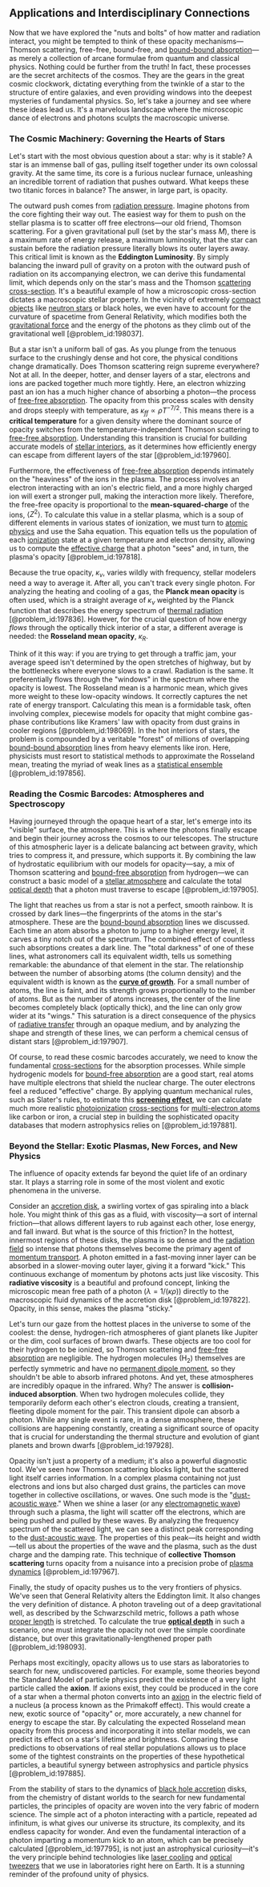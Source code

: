 ## Applications and Interdisciplinary Connections

Now that we have explored the "nuts and bolts" of how matter and radiation interact, you might be tempted to think of these opacity mechanisms—Thomson scattering, free-free, bound-free, and [bound-bound absorption](@article_id:161373)—as merely a collection of arcane formulae from quantum and classical physics. Nothing could be further from the truth! In fact, these processes are the secret architects of the cosmos. They are the gears in the great cosmic clockwork, dictating everything from the twinkle of a star to the structure of entire galaxies, and even providing windows into the deepest mysteries of fundamental physics. So, let's take a journey and see where these ideas lead us. It's a marvelous landscape where the microscopic dance of electrons and photons sculpts the macroscopic universe.

### The Cosmic Machinery: Governing the Hearts of Stars

Let's start with the most obvious question about a star: why is it stable? A star is an immense ball of gas, pulling itself together under its own colossal gravity. At the same time, its core is a furious nuclear furnace, unleashing an incredible torrent of radiation that pushes outward. What keeps these two titanic forces in balance? The answer, in large part, is opacity.

The outward push comes from [radiation pressure](@article_id:142662). Imagine photons from the core fighting their way out. The easiest way for them to push on the stellar plasma is to scatter off free electrons—our old friend, Thomson scattering. For a given gravitational pull (set by the star's mass $M$), there is a maximum rate of energy release, a maximum luminosity, that the star can sustain before the radiation pressure literally blows its outer layers away. This critical limit is known as the **Eddington Luminosity**. By simply balancing the inward pull of gravity on a proton with the outward push of radiation on its accompanying electron, we can derive this fundamental limit, which depends only on the star's mass and the Thomson [scattering cross-section](@article_id:139828). It's a beautiful example of how a microscopic cross-section dictates a macroscopic stellar property. In the vicinity of extremely [compact objects](@article_id:157117) like [neutron stars](@article_id:139189) or black holes, we even have to account for the curvature of spacetime from General Relativity, which modifies both the [gravitational force](@article_id:174982) and the energy of the photons as they climb out of the gravitational well [@problem_id:198037].

But a star isn't a uniform ball of gas. As you plunge from the tenuous surface to the crushingly dense and hot core, the physical conditions change dramatically. Does Thomson scattering reign supreme everywhere? Not at all. In the deeper, hotter, and denser layers of a star, electrons and ions are packed together much more tightly. Here, an electron whizzing past an ion has a much higher chance of absorbing a photon—the process of [free-free absorption](@article_id:157750). The opacity from this process scales with density and drops steeply with temperature, as $\kappa_{ff} \propto \rho T^{-7/2}$. This means there is a **critical temperature** for a given density where the dominant source of opacity switches from the temperature-independent Thomson scattering to [free-free absorption](@article_id:157750). Understanding this transition is crucial for building accurate models of [stellar interiors](@article_id:157703), as it determines how efficiently energy can escape from different layers of the star [@problem_id:197960].

Furthermore, the effectiveness of [free-free absorption](@article_id:157750) depends intimately on the "heaviness" of the ions in the plasma. The process involves an electron interacting with an ion's electric field, and a more highly charged ion will exert a stronger pull, making the interaction more likely. Therefore, the free-free opacity is proportional to the **mean-squared-charge** of the ions, $\langle Z^2 \rangle$. To calculate this value in a stellar plasma, which is a soup of different elements in various states of ionization, we must turn to [atomic physics](@article_id:140329) and use the Saha equation. This equation tells us the population of each [ionization](@article_id:135821) state at a given temperature and electron density, allowing us to compute the [effective charge](@article_id:190117) that a photon "sees" and, in turn, the plasma's opacity [@problem_id:197818].

Because the true opacity, $\kappa_\nu$, varies wildly with frequency, stellar modelers need a way to average it. After all, you can't track every single photon. For analyzing the heating and cooling of a gas, the **Planck mean opacity** is often used, which is a straight average of $\kappa_\nu$ weighted by the Planck function that describes the energy spectrum of [thermal radiation](@article_id:144608) [@problem_id:197836]. However, for the crucial question of how energy *flows* through the optically thick interior of a star, a different average is needed: the **Rosseland mean opacity**, $\kappa_R$.

Think of it this way: if you are trying to get through a traffic jam, your average speed isn't determined by the open stretches of highway, but by the bottlenecks where everyone slows to a crawl. Radiation is the same. It preferentially flows through the "windows" in the spectrum where the opacity is lowest. The Rosseland mean is a harmonic mean, which gives more weight to these low-opacity windows. It correctly captures the net rate of energy transport. Calculating this mean is a formidable task, often involving complex, piecewise models for opacity that might combine gas-phase contributions like Kramers' law with opacity from dust grains in cooler regions [@problem_id:198069]. In the hot interiors of stars, the problem is compounded by a veritable "forest" of millions of overlapping [bound-bound absorption](@article_id:161373) lines from heavy elements like iron. Here, physicists must resort to statistical methods to approximate the Rosseland mean, treating the myriad of weak lines as a [statistical ensemble](@article_id:144798) [@problem_id:197856].

### Reading the Cosmic Barcodes: Atmospheres and Spectroscopy

Having journeyed through the opaque heart of a star, let's emerge into its "visible" surface, the atmosphere. This is where the photons finally escape and begin their journey across the cosmos to our telescopes. The structure of this atmospheric layer is a delicate balancing act between gravity, which tries to compress it, and pressure, which supports it. By combining the law of hydrostatic equilibrium with our models for opacity—say, a mix of Thomson scattering and [bound-free absorption](@article_id:158221) from hydrogen—we can construct a basic model of a [stellar atmosphere](@article_id:157600) and calculate the total [optical depth](@article_id:158523) that a photon must traverse to escape [@problem_id:197905].

The light that reaches us from a star is not a perfect, smooth rainbow. It is crossed by dark lines—the fingerprints of the atoms in the star's atmosphere. These are the [bound-bound absorption](@article_id:161373) lines we discussed. Each time an atom absorbs a photon to jump to a higher energy level, it carves a tiny notch out of the spectrum. The combined effect of countless such absorptions creates a dark line. The "total darkness" of one of these lines, what astronomers call its equivalent width, tells us something remarkable: the abundance of that element in the star. The relationship between the number of absorbing atoms (the column density) and the equivalent width is known as the **[curve of growth](@article_id:157058)**. For a small number of atoms, the line is faint, and its strength grows proportionally to the number of atoms. But as the number of atoms increases, the center of the line becomes completely black (optically thick), and the line can only grow wider at its "wings." This saturation is a direct consequence of the physics of [radiative transfer](@article_id:157954) through an opaque medium, and by analyzing the shape and strength of these lines, we can perform a chemical census of distant stars [@problem_id:197907].

Of course, to read these cosmic barcodes accurately, we need to know the fundamental [cross-sections](@article_id:167801) for the absorption processes. While simple hydrogenic models for [bound-free absorption](@article_id:158221) are a good start, real atoms have multiple electrons that shield the nuclear charge. The outer electrons feel a reduced "effective" charge. By applying quantum mechanical rules, such as Slater's rules, to estimate this **[screening effect](@article_id:143121)**, we can calculate much more realistic [photoionization](@article_id:157376) [cross-sections](@article_id:167801) for [multi-electron atoms](@article_id:157222) like carbon or iron, a crucial step in building the sophisticated opacity databases that modern astrophysics relies on [@problem_id:197881].

### Beyond the Stellar: Exotic Plasmas, New Forces, and New Physics

The influence of opacity extends far beyond the quiet life of an ordinary star. It plays a starring role in some of the most violent and exotic phenomena in the universe.

Consider an [accretion disk](@article_id:159110), a swirling vortex of gas spiraling into a black hole. You might think of this gas as a fluid, with viscosity—a sort of internal friction—that allows different layers to rub against each other, lose energy, and fall inward. But what is the source of this friction? In the hottest, innermost regions of these disks, the plasma is so dense and the [radiation field](@article_id:163771) so intense that photons themselves become the primary agent of [momentum transport](@article_id:139134). A photon emitted in a fast-moving inner layer can be absorbed in a slower-moving outer layer, giving it a forward "kick." This continuous exchange of momentum by photons acts just like viscosity. This **radiative viscosity** is a beautiful and profound concept, linking the microscopic mean free path of a photon ($\lambda = 1/(\kappa \rho)$) directly to the macroscopic fluid dynamics of the accretion disk [@problem_id:197822]. Opacity, in this sense, makes the plasma "sticky."

Let's turn our gaze from the hottest places in the universe to some of the coolest: the dense, hydrogen-rich atmospheres of giant planets like Jupiter or the dim, cool surfaces of brown dwarfs. These objects are too cool for their hydrogen to be ionized, so Thomson scattering and [free-free absorption](@article_id:157750) are negligible. The hydrogen molecules ($\text{H}_2$) themselves are perfectly symmetric and have no [permanent dipole moment](@article_id:163467), so they shouldn't be able to absorb infrared photons. And yet, these atmospheres are incredibly opaque in the infrared. Why? The answer is **collision-induced absorption**. When two hydrogen molecules collide, they temporarily deform each other's electron clouds, creating a transient, fleeting dipole moment for the pair. This transient dipole can absorb a photon. While any single event is rare, in a dense atmosphere, these collisions are happening constantly, creating a significant source of opacity that is crucial for understanding the thermal structure and evolution of giant planets and brown dwarfs [@problem_id:197928].

Opacity isn't just a property of a medium; it's also a powerful diagnostic tool. We've seen how Thomson scattering blocks light, but the scattered light itself carries information. In a complex plasma containing not just electrons and ions but also charged dust grains, the particles can move together in collective oscillations, or waves. One such mode is the "[dust-acoustic wave](@article_id:191066)." When we shine a laser (or any [electromagnetic wave](@article_id:269135)) through such a plasma, the light will scatter off the electrons, which are being pushed and pulled by these waves. By analyzing the frequency spectrum of the scattered light, we can see a distinct peak corresponding to the [dust-acoustic wave](@article_id:191066). The properties of this peak—its height and width—tell us about the properties of the wave and the plasma, such as the dust charge and the damping rate. This technique of **collective Thomson scattering** turns opacity from a nuisance into a precision probe of [plasma dynamics](@article_id:185056) [@problem_id:197967].

Finally, the study of opacity pushes us to the very frontiers of physics. We've seen that General Relativity alters the Eddington limit. It also changes the very definition of distance. A photon traveling out of a deep gravitational well, as described by the Schwarzschild metric, follows a path whose [proper length](@article_id:179740) is stretched. To calculate the true **[optical depth](@article_id:158523)** in such a scenario, one must integrate the opacity not over the simple coordinate distance, but over this gravitationally-lengthened proper path [@problem_id:198093].

Perhaps most excitingly, opacity allows us to use stars as laboratories to search for new, undiscovered particles. For example, some theories beyond the Standard Model of particle physics predict the existence of a very light particle called the **axion**. If axions exist, they could be produced in the core of a star when a thermal photon converts into an [axion](@article_id:156014) in the electric field of a nucleus (a process known as the Primakoff effect). This would create a new, exotic source of "opacity" or, more accurately, a new channel for energy to escape the star. By calculating the expected Rosseland mean opacity from this process and incorporating it into stellar models, we can predict its effect on a star's lifetime and brightness. Comparing these predictions to observations of real stellar populations allows us to place some of the tightest constraints on the properties of these hypothetical particles, a beautiful synergy between astrophysics and particle physics [@problem_id:197885].

From the stability of stars to the dynamics of [black hole accretion](@article_id:159365) disks, from the chemistry of distant worlds to the search for new fundamental particles, the principles of opacity are woven into the very fabric of modern science. The simple act of a photon interacting with a particle, repeated ad infinitum, is what gives our universe its structure, its complexity, and its endless capacity for wonder. And even the fundamental interaction of a photon imparting a momentum kick to an atom, which can be precisely calculated [@problem_id:197795], is not just an astrophysical curiosity—it's the very principle behind technologies like [laser cooling](@article_id:138257) and [optical tweezers](@article_id:157205) that we use in laboratories right here on Earth. It is a stunning reminder of the profound unity of physics.